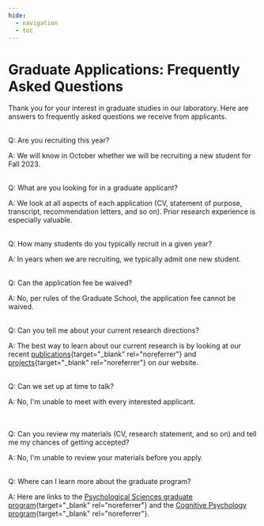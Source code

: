 ```yaml
---
hide:
  - navigation
  - toc
---
```


# Graduate Applications: Frequently Asked Questions

Thank you for your interest in graduate studies in our laboratory. Here are answers to frequently asked questions we receive from applicants. 
<br><br>

Q: Are you recruiting this year?

A: We will know in October whether we will be recruiting a new student for Fall 2023.
<br><br>

Q: What are you looking for in a graduate applicant?

A: We look at all aspects of each application (CV, statement of purpose, transcript, recommendation letters, and so on). Prior research experience is especially valuable.
<br><br>

Q: How many students do you typically recruit in a given year?

A: In years when we are recruiting, we typically admit one new student.
<br><br>

Q: Can the application fee be waived?

A: No, per rules of the Graduate School, the application fee cannot be waived.
<br><br>

Q: Can you tell me about your current research directions?

A: The best way to learn about our current research is by looking at our recent [publications](../../publications/){target="_blank" rel="noreferrer"} and [projects](../../projects/){target="_blank" rel="noreferrer"} on our website.
<br><br>

Q: Can we set up at time to talk?

A: No, I'm unable to meet with every interested applicant.  
<br><br>

Q: Can you review my materials (CV, research statement, and so on) and tell me my chances of getting accepted?

A: No, I'm unable to review your materials before you apply.
<br><br>

Q: Where can I learn more about the graduate program?

A: Here are links to the [Psychological Sciences graduate program](https://www.purdue.edu/hhs/psy/graduate/index.html){target="_blank" rel="noreferrer"} and the [Cognitive Psychology program](https://www.purdue.edu/hhs/psy/graduate/graduate_training_areas/cognitive_psychology/index.html){target="_blank" rel="noreferrer"}. 
<br><br>
